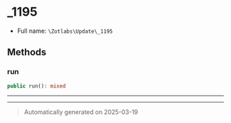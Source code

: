 
# _1195





* Full name: `\Zotlabs\Update\_1195`




## Methods


### run



```php
public run(): mixed
```












***


***
> Automatically generated on 2025-03-19

